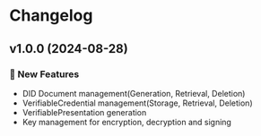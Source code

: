 # Changelog

## v1.0.0 (2024-08-28)

### 🚀 New Features

- DID Document management(Generation, Retrieval, Deletion)
- VerifiableCredential management(Storage, Retrieval, Deletion)
- VerifiablePresentation generation
- Key management for encryption, decryption and signing
